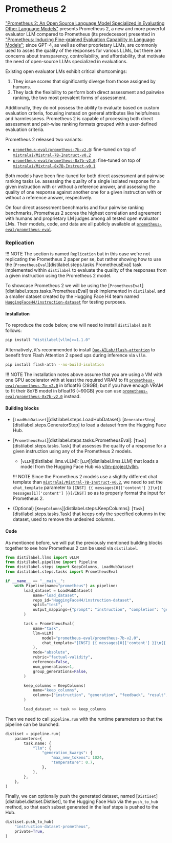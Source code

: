 # Prometheus 2

["Prometheus 2: An Open Source Language Model Specialized in Evaluating Other Language Models"](https://arxiv.org/pdf/2405.01535) presents Prometheus 2, a new and more powerful evaluator LLM compared to Prometheus (its predecessor) presented in ["Prometheus: Inducing Fine-grained Evaluation Capability in Language Models"](https://arxiv.org/abs/2310.08491); since GPT-4, as well as other proprietary LLMs, are commonly used to asses the quality of the responses for various LLMs, but there are concerns about transparency, controllability, and affordability, that motivate the need of open-source LLMs specialized in evaluations.

Existing open evaluator LMs exhibit critical shortcomings:

1. They issue scores that significantly diverge from those assigned by humans.
2. They lack the flexibility to perform both direct assessment and pairwise ranking, the two most prevalent forms of assessment.

Additionally, they do not possess the ability to evaluate based on custom evaluation criteria, focusing instead on general attributes like helpfulness and harmlessness. Prometheus 2 is capable of processing both direct assessment and pair-wise ranking formats grouped with a user-defined evaluation criteria.

Prometheus 2 released two variants:

- [`prometheus-eval/prometheus-7b-v2.0`](https://hf.co/prometheus-eval/prometheus-7b-v2.0): fine-tuned on top of [`mistralai/Mistral-7B-Instruct-v0.2`](https://hf.co/mistralai/Mistral-7B-Instruct-v0.2)
- [`prometheus-eval/prometheus-8x7b-v2.0`](https://hf.co/prometheus-eval/prometheus-8x7b-v2.0): fine-tuned on top of [`mistralai/Mixtral-8x7B-Instruct-v0.1`](https://hf.co/mistralai/Mixtral-8x7B-Instruct-v0.1)

Both models have been fine-tuned for both direct assessment and pairwise ranking tasks i.e. assessing the quality of a single isolated response for a given instruction with or without a reference answer, and assessing the quality of one response against another one for a given instruction with or without a reference answer, respectively.

On four direct assessment benchmarks and four pairwise ranking benchmarks, Prometheus 2 scores the highest correlation and agreement with humans and proprietary LM judges among all tested open evaluator LMs. Their models, code, and data are all publicly available at [`prometheus-eval/prometheus-eval`](https://github.com/prometheus-eval/prometheus-eval).

### Replication

!!! NOTE
    The section is named `Replication` but in this case we're not replicating the Prometheus 2 paper per se, but rather showing how to use the [`PrometheusEval`][distilabel.steps.tasks.PrometheusEval] task implemented within `distilabel` to evaluate the quality of the responses from a given instruction using the Prometheus 2 model.

To showcase Prometheus 2 we will be using the [`PrometheusEval`][distilabel.steps.tasks.PrometheusEval] task implemented in `distilabel` and a smaller dataset created by the Hugging Face H4 team named [`HuggingFaceH4/instruction-dataset`](https://hf.co/datasets/HuggingFaceH4/instruction-dataset) for testing purposes.

#### Installation

To reproduce the code below, one will need to install `distilabel` as it follows:

```bash
pip install "distilabel[vllm]>=1.1.0"
```

Alternatively, it's recommended to install [`Dao-AILab/flash-attention`](https://github.com/Dao-AILab/flash-attention) to benefit from Flash Attention 2 speed ups during inference via `vllm`.

```bash
pip install flash-attn --no-build-isolation
```

!!! NOTE
    The installation notes above assume that you are using a VM with one GPU accelerator with at least the required VRAM to fit [`prometheus-eval/prometheus-7b-v2.0`](https://hf.co/prometheus-eval/prometheus-7b-v2.0) in bfloat16 (28GB); but if you have enough VRAM to fit their 8x7B model in bfloat16 (~90GB) you can use [`prometheus-eval/prometheus-8x7b-v2.0`](https://hf.co/prometheus-eval/prometheus-8x7b-v2.0) instead.

#### Building blocks

- [`LoadHubDataset`][distilabel.steps.LoadHubDataset]: [`GeneratorStep`][distilabel.steps.GeneratorStep] to load a dataset from the Hugging Face Hub.

- [`PrometheusEval`][distilabel.steps.tasks.PrometheusEval]: [`Task`][distilabel.steps.tasks.Task] that assesses the quality of a response for a given instruction using any of the Prometheus 2 models.
    - [`vLLM`][distilabel.llms.vLLM]: [`LLM`][distilabel.llms.LLM] that loads a model from the Hugging Face Hub via [vllm-project/vllm](https://github.com/vllm-project/vllm).

    !!! NOTE
        Since the Prometheus 2 models use a slightly different chat template than [`mistralai/Mistral-7B-Instruct-v0.2`](https://hf.co/mistralai/Mistral-7B-Instruct-v0.2), we need to set the `chat_template` parameter to `[INST] {{ messages[0]['content'] }}\n{{ messages[1]['content'] }}[/INST]` so as to properly format the input for Prometheus 2.

- (Optional) [`KeepColumns`][distilabel.steps.KeepColumns]: [`Task`][distilabel.steps.tasks.Task] that keeps only the specified columns in the dataset, used to remove the undesired columns.

#### Code

As mentioned before, we will put the previously mentioned building blocks together to see how Prometheus 2 can be used via `distilabel`.

```python
from distilabel.llms import vLLM
from distilabel.pipeline import Pipeline
from distilabel.steps import KeepColumns, LoadHubDataset
from distilabel.steps.tasks import PrometheusEval

if __name__ == "__main__":
    with Pipeline(name="prometheus") as pipeline:
        load_dataset = LoadHubDataset(
            name="load_dataset",
            repo_id="HuggingFaceH4/instruction-dataset",
            split="test",
            output_mappings={"prompt": "instruction", "completion": "generation"},
        )

        task = PrometheusEval(
            name="task",
            llm=vLLM(
                model="prometheus-eval/prometheus-7b-v2.0",
                chat_template="[INST] {{ messages[0]['content'] }}\n{{ messages[1]['content'] }}[/INST]",
            ),
            mode="absolute",
            rubric="factual-validity",
            reference=False,
            num_generations=1,
            group_generations=False,
        )

        keep_columns = KeepColumns(
            name="keep_columns",
            columns=["instruction", "generation", "feedback", "result", "model_name"],
        )

        load_dataset >> task >> keep_columns
```

Then we need to call `pipeline.run` with the runtime parameters so that the pipeline can be launched.

```python
distiset = pipeline.run(
    parameters={
        task.name: {
            "llm": {
                "generation_kwargs": {
                    "max_new_tokens": 1024,
                    "temperature": 0.7,
                },
            },
        },
    },
)
```

Finally, we can optionally push the generated dataset, named [`Distiset`][distilabel.distiset.Distiset], to the Hugging Face Hub via the `push_to_hub` method, so that each subset generated in the leaf steps is pushed to the Hub.

```python
distiset.push_to_hub(
    "instruction-dataset-prometheus",
    private=True,
)
```
